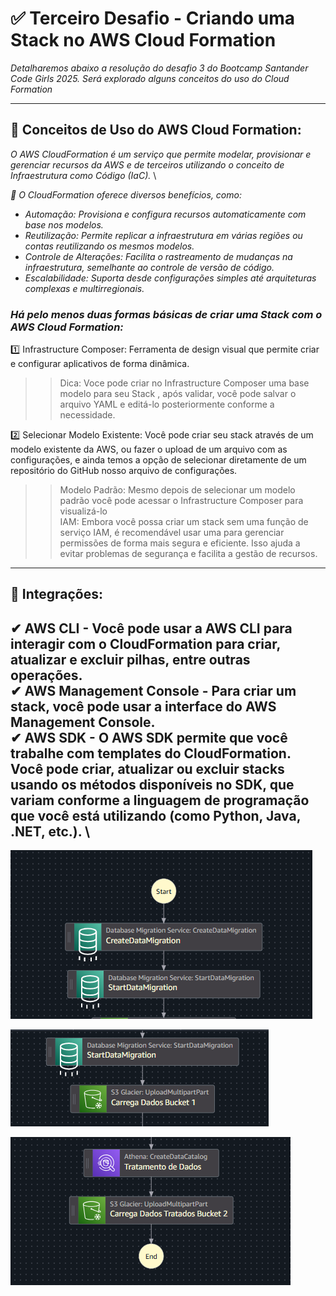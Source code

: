 # ✅ Terceiro Desafio - Criando uma Stack no AWS Cloud Formation

_Detalharemos abaixo a resolução do desafio 3 do Bootcamp Santander Code Girls 2025._ 
_Será explorado alguns conceitos do uso do Cloud Formation_

---

## 🎯 Conceitos de Uso do AWS Cloud Formation:

_O AWS CloudFormation é um serviço que permite modelar, provisionar e gerenciar recursos da AWS e de terceiros utilizando o conceito de Infraestrutura como Código (IaC)._ \

_🥇 O CloudFormation oferece diversos benefícios, como:_

* _Automação: Provisiona e configura recursos automaticamente com base nos modelos._
* _Reutilização: Permite replicar a infraestrutura em várias regiões ou contas reutilizando os mesmos modelos._
* _Controle de Alterações: Facilita o rastreamento de mudanças na infraestrutura, semelhante ao controle de versão de código._
* _Escalabilidade: Suporta desde configurações simples até arquiteturas complexas e multirregionais._

### _Há pelo menos duas formas básicas de criar uma Stack com o AWS Cloud Formation:_ ###


1️⃣ Infrastructure Composer: Ferramenta de design visual que permite criar e configurar aplicativos de forma dinâmica.

>> Dica: Voce pode criar no Infrastructure Composer uma base modelo para seu Stack , após validar,
>> você pode salvar o arquivo YAML e editá-lo posteriormente conforme a necessidade.


2️⃣ Selecionar Modelo Existente: Você pode criar seu stack através de um modelo existente da AWS, ou fazer o upload de um arquivo com as configurações, e ainda temos a opção de selecionar diretamente de um repositório do GitHub nosso arquivo de configurações.

>> Modelo Padrão: Mesmo depois de selecionar um modelo padrão você pode acessar o Infrastructure Composer para visualizá-lo \
>> IAM: Embora você possa criar um stack sem uma função de serviço IAM, é recomendável usar uma para gerenciar permissões de forma mais segura e eficiente. Isso ajuda a evitar problemas de segurança e facilita a gestão de recursos.
   
---

## 🎲 Integrações: 

 ✔ AWS CLI - Você pode usar a AWS CLI para interagir com o CloudFormation para criar, atualizar e excluir pilhas, entre outras operações. \
 ✔ AWS Management Console - Para criar um stack, você pode usar a interface do AWS Management Console. \
 ✔ AWS SDK -  O AWS SDK permite que você trabalhe com templates do CloudFormation. Você pode criar, atualizar ou excluir stacks usando os métodos disponíveis no SDK, que variam conforme a linguagem de programação que você está utilizando (como Python, Java, .NET, etc.). \ 
---





![Passo_1](https://github.com/vanspirineti/DIO_Desafios_Code_Girls/blob/01f3f9c8d74c8299961618296bbd8f1739c8bbcf/2_Desafio_Step_Functions/images/1_Passo_Criacao_Migracao_Dados.png)

![Passo_2](https://github.com/vanspirineti/DIO_Desafios_Code_Girls/blob/2f2718b8f38b0c5d0141ed3666f0ed3a5d3d23b4/2_Desafio_Step_Functions/images/2_Passo_Carrega_Dados_Bucket.png)

![Passo_3](https://github.com/vanspirineti/DIO_Desafios_Code_Girls/blob/2f2718b8f38b0c5d0141ed3666f0ed3a5d3d23b4/2_Desafio_Step_Functions/images/3_Passo_Tratamento_Dados.PNG)








